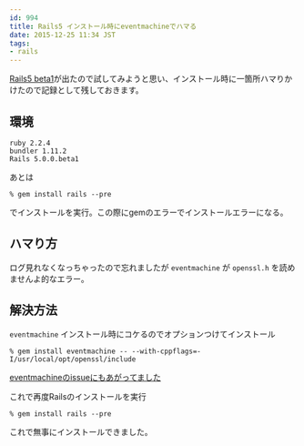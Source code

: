 ```yaml
---
id: 994
title: Rails5 インストール時にeventmachineでハマる
date: 2015-12-25 11:34 JST
tags:
- rails
---
```


[Rails5 beta1](https://rubygems.org/gems/rails/versions/5.0.0.beta1)が出たので試してみようと思い、インストール時に一箇所ハマりかけたので記録として残しておきます。

## 環境

```
ruby 2.2.4
bundler 1.11.2
Rails 5.0.0.beta1
```

あとは

```
% gem install rails --pre
```

でインストールを実行。この際にgemのエラーでインストールエラーになる。

## ハマり方

ログ見れなくなっちゃったので忘れましたが `eventmachine` が `openssl.h` を読めませんよ的なエラー。

## 解決方法

`eventmachine` インストール時にコケるのでオプションつけてインストール

```
% gem install eventmachine -- --with-cppflags=-I/usr/local/opt/openssl/include
```

[eventmachineのissueにもあがってました](https://github.com/eventmachine/eventmachine/issues/602)

これで再度Railsのインストールを実行

```
% gem install rails --pre
```

これで無事にインストールできました。
